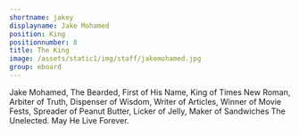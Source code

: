 ```yaml
---
shortname: jakey
displayname: Jake Mohamed
position: King
positionnumber: 8
title: The King
image: /assets/static1/img/staff/jakemohamed.jpg
group: eboard
---
```


Jake Mohamed, The Bearded, First of His Name,
King of Times New Roman, Arbiter of Truth,
Dispenser of Wisdom, Writer of Articles,
Winner of Movie Fests, Spreader of Peanut Butter,
Licker of Jelly, Maker of Sandwiches
The Unelected. May He Live Forever.
